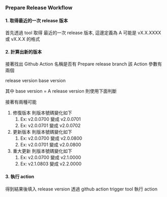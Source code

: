 ### Prepare Release Workflow

#### 1. 取得最近的一次 release 版本
首先透過 tool 取得 最近的一次 release 版本, 這邊定義為 A
可能是 vX.X.XXXX 或 vX.X.X 的格式

#### 2. 計算出新的版本
接著找出 Github Action 名稱是否有
Prepare release branch
該 Action 參數有兩個 

release version
base version

其中 base version = A
release version 則使用下面判斷

接著有兩種可能
1. 修復版本 則版本號碼變化如下
   1. Ex: v2.0.0700 變成 v2.0.0701
   2. Ex: v2.0.0701 變成 v2.0.0702
2. 更新版本 則版本號碼變化如下
   1. Ex: v2.0.0700 變成 v2.0.0800
   2. Ex: v2.0.0701 變成 v2.0.0800
3. 重大更新 則版本號碼變化如下
   1. Ex: v2.0.0700 變成 v2.1.0000
   2. Ex: v2.1.0803 變成 v2.2.0000

#### 3. 執行 action
得到結果後填入 release version
透過 github action trigger tool 執行 action